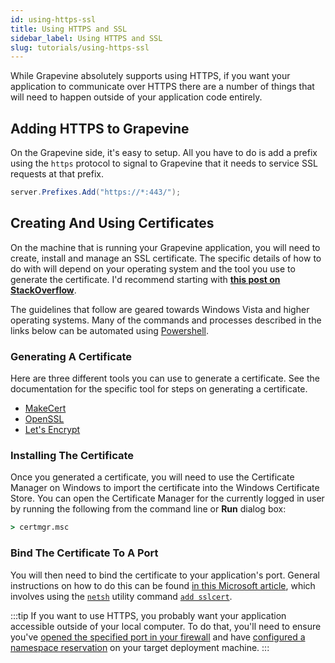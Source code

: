 ```yaml
---
id: using-https-ssl
title: Using HTTPS and SSL
sidebar_label: Using HTTPS and SSL
slug: tutorials/using-https-ssl
---
```


While Grapevine absolutely supports using HTTPS, if you want your application to communicate over HTTPS there are a number of things that will need to happen outside of your application code entirely.

## Adding HTTPS to Grapevine

On the Grapevine side, it's easy to setup. All you have to do is add a prefix using the `https` protocol to signal to Grapevine that it needs to service SSL requests at that prefix.

```csharp
server.Prefixes.Add("https://*:443/");
```

## Creating And Using Certificates

On the machine that is running your Grapevine application, you will need to create, install and manage an SSL certificate. The specific details of how to do with will depend on your operating system and the tool you use to generate the certificate. I'd recommend starting with [**this post on StackOverflow**](https://stackoverflow.com/questions/11403333/httplistener-with-https-support).

The guidelines that follow are geared towards Windows Vista and higher operating systems. Many of the commands and processes described in the links below can be automated using [Powershell](https://docs.microsoft.com/en-us/powershell/).

### Generating A Certificate

Here are three different tools you can use to generate a certificate. See the documentation for the specific tool for steps on generating a certificate.

- [MakeCert](https://docs.microsoft.com/en-us/windows/win32/seccrypto/makecert)
- [OpenSSL](https://www.openssl.org/)
- [Let's Encrypt](https://letsencrypt.org/)

### Installing The Certificate

Once you generated a certificate, you will need to use the Certificate Manager on Windows to import the certificate into the Windows Certificate Store. You can open the Certificate Manager for the currently logged in user by running the following from the command line or **Run** dialog box:

```cmd
> certmgr.msc
```

### Bind The Certificate To A Port

You will then need to bind the certificate to your application's port. General instructions on how to do this can be found [in this Microsoft article](https://docs.microsoft.com/en-us/dotnet/framework/wcf/feature-details/how-to-configure-a-port-with-an-ssl-certificate#determine-how-ports-are-configured), which involves using the [`netsh`](https://docs.microsoft.com/en-us/windows/win32/http/netsh-commands-for-http) utility command [`add sslcert`](https://docs.microsoft.com/en-us/windows/win32/http/add-sslcert).

:::tip
If you want to use HTTPS, you probably want your application accessible outside of your local computer. To do that, you'll need to ensure you've [opened the specified port in your firewall](tut-windows-firewall.md) and have [configured a namespace reservation](tut-configure-namespace-reservation.md) on your target deployment machine.
:::